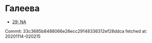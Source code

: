 # Галеева
- [29: NA](29.md)

Commit: 33c3685b8488066e26ecc29148336312ef28ddca
 fetched at: 20201114-020215
